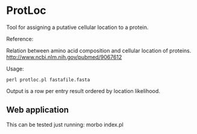 ProtLoc
=======

Tool for assigning a putative cellular location to a protein.

Reference: 

Relation between amino acid composition and cellular location of proteins.
http://www.ncbi.nlm.nih.gov/pubmed/9067612

Usage:

	perl protloc.pl fastafile.fasta

Output is a row per entry result ordered by location likelihood.

## Web application

This can be tested just running:
	morbo index.pl




